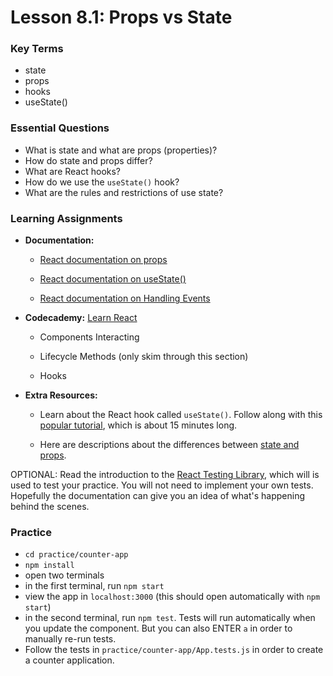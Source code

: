 # Lesson 8.1: Props vs State

### Key Terms

- state
- props
- hooks
- useState()

### Essential Questions

- What is state and what are props (properties)?
- How do state and props differ?
- What are React hooks?
- How do we use the `useState()` hook?
- What are the rules and restrictions of use state?

### Learning Assignments

- **Documentation:**
  - [React documentation on props](https://reactjs.org/docs/components-and-props.html#function-and-class-components)
  
  - [React documentation on useState()](https://reactjs.org/docs/hooks-state.html)

  - [React documentation on Handling Events](https://reactjs.org/docs/handling-events.html)

- **Codecademy:** [Learn React](https://www.codecademy.com/learn/react-101)

  - Components Interacting

  - Lifecycle Methods (only skim through this section)

  - Hooks

- **Extra Resources:**
  - Learn about the React hook called `useState()`. Follow along with this [popular tutorial](https://www.youtube.com/watch?v=9xhKH43llhU), which is about 15 minutes long.

  - Here are descriptions about the differences between [state and props](https://github.com/uberVU/react-guide/blob/master/props-vs-state.md).

OPTIONAL: Read the introduction to the [React Testing Library](https://testing-library.com/docs/intro), which will is used to test your practice. You will not need to implement your own tests. Hopefully the documentation can give you an idea of what's happening behind the scenes.

### Practice

- `cd practice/counter-app`
- `npm install`
- open two terminals
- in the first terminal, run `npm start`
- view the app in `localhost:3000` (this should open automatically with `npm start`)
- in the second terminal, run `npm test`. Tests will run automatically when you update the <App/> component. But you can also ENTER `a` in order to manually re-run tests.
- Follow the tests in `practice/counter-app/App.tests.js` in order to create a counter application.


